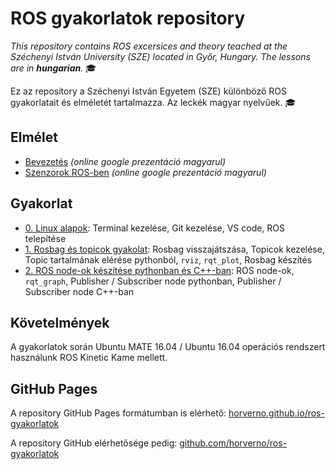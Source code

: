 # ROS gyakorlatok repository

_This repository contains ROS excersices and theory teached at the Széchenyi István University (SZE) located in Győr, Hungary.
The lessons are in **hungarian**._ :mortar_board:

Ez az repository a Széchenyi István Egyetem (SZE) különböző ROS gyakorlatait és elméletét tartalmazza.
Az leckék magyar nyelvűek. :mortar_board:

## Elmélet

- [Bevezetés](https://docs.google.com/presentation/d/e/2PACX-1vTl-60emc4HDBYLlGXbSuV7m7T3cbYpqxPU1MnaKxG9J-2XBD9-8eQyKNB0JffPFcOzRMbtXGASlm2x/pub?start=false&loop=false&delayms=3000) _(online google prezentáció magyarul)_
- [Szenzorok ROS-ben](https://docs.google.com/presentation/d/e/2PACX-1vQbXSe4cb-aYgWNNiUF1PHJBZrwl0keWantbFjTe94zm1A9cVGqmWKC4lHCSUr4y7vfq1PrJ2mP8XqP/pub?start=false&loop=false&delayms=3000) _(online google prezentáció magyarul)_


## Gyakorlat

- [0. Linux alapok](0-linux-alapok): Terminal kezelése, Git kezelése, VS code, ROS telepítése
- [1. Rosbag és topicok gyakolat](1-rosbag-es-topicok): Rosbag visszajátszása, Topicok kezelése, Topic tartalmának elérése pythonból, `rviz`, `rqt_plot`, Rosbag készítés
- [2. ROS node-ok készítése pythonban és C++-ban](2-ros-node-tobb-nyelven): ROS node-ok, `rqt_graph`, Publisher / Subscriber node pythonban, Publisher / Subscriber node C++-ban


## Követelmények

A gyakorlatok során Ubuntu MATE 16.04 / Ubuntu 16.04 operációs rendszert használunk ROS Kinetic Kame mellett.

## GitHub Pages

A repository GitHub Pages formátumban is elérhető: 
[horverno.github.io/ros-gyakorlatok](https://horverno.github.io/ros-gyakorlatok/)

A repository GitHub elérhetősége pedig:
[github.com/horverno/ros-gyakorlatok](https://github.com/horverno/ros-gyakorlatok/)